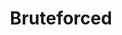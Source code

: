 ---
layout: collection
title: Bruteforced
excerpt: A collection of articles on data structures, algorithms, competitive programming, and Leetcode. Oh oh.. and there are some interview preparation goodies too!
header:
  overlay_image: /assets/images/pages/blog-3.jpg
  overlay_filter: 0.5
collection: blog
permalink: /blog/page3
author_profile: true
---